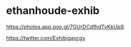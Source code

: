 # ethanhoude-exhib

https://photos.app.goo.gl/7GUrDCdfhdTyKkUp9. 

https://twitter.com/Exhibigaycgy

